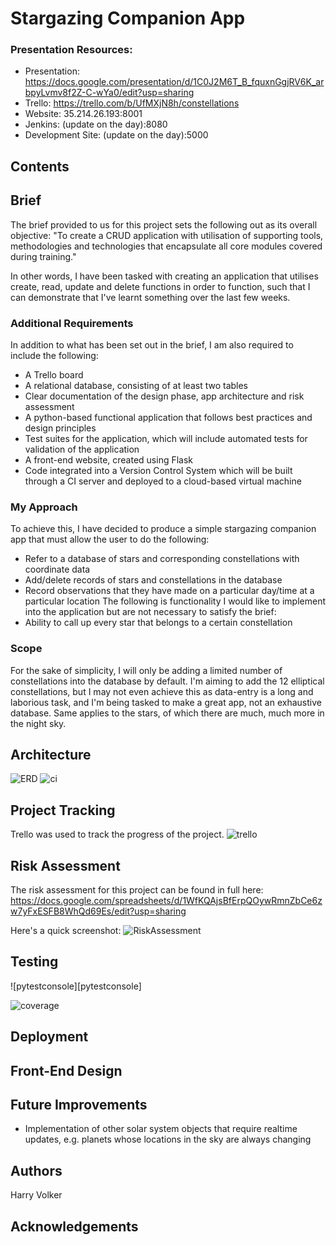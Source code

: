 # Stargazing Companion App

### Presentation Resources:
* Presentation: https://docs.google.com/presentation/d/1C0J2M6T_B_fquxnGgjRV6K_arbpyLvmv8f2Z-C-wYa0/edit?usp=sharing
* Trello: https://trello.com/b/UfMXjN8h/constellations
* Website: 35.214.26.193:8001
* Jenkins: (update on the day):8080
* Development Site: (update on the day):5000

## Contents

## Brief
The brief provided to us for this project sets the following out as its overall objective:
"To create a CRUD application with utilisation of supporting tools, methodologies and technologies that encapsulate all core modules covered during training."

In other words, I have been tasked with creating an application that utilises create, read, update and delete functions in order to function, such that I can demonstrate that I've learnt something over the last few weeks.

### Additional Requirements
In addition to what has been set out in the brief, I am also required to include the following:
* A Trello board
* A relational database, consisting of at least two tables
* Clear documentation of the design phase, app architecture and risk assessment
* A python-based functional application that follows best practices and design principles
* Test suites for the application, which will include automated tests for validation of the application
* A front-end website, created using Flask
* Code integrated into a Version Control System which will be built through a CI server and deployed to a cloud-based virtual machine

### My Approach
To achieve this, I have decided to produce a simple stargazing companion app that must allow the user to do the following:
* Refer to a database of stars and corresponding constellations with coordinate data
* Add/delete records of stars and constellations in the database
* Record observations that they have made on a particular day/time at a particular location
The following is functionality I would like to implement into the application but are not necessary to satisfy the brief:
* Ability to call up every star that belongs to a certain constellation

### Scope
For the sake of simplicity, I will only be adding a limited number of constellations into the database by default. I'm aiming to add the 12 elliptical constellations, but I may not even achieve this as data-entry is a long and laborious task, and I'm being tasked to make a great app, not an exhaustive database. Same applies to the stars, of which there are much, much more in the night sky.

## Architecture
![ERD][erd1]
![ci][ci]

## Project Tracking
Trello was used to track the progress of the project.
![trello][trello]

## Risk Assessment
The risk assessment for this project can be found in full here: https://docs.google.com/spreadsheets/d/1WfKQAjsBfErpQOywRmnZbCe6zw7yFxESFB8WhQd69Es/edit?usp=sharing

Here's a quick screenshot:
![RiskAssessment][riskassessment]

## Testing
![pytestconsole][pytestconsole]

![coverage][coverage]

## Deployment

## Front-End Design


## Future Improvements
* Implementation of other solar system objects that require realtime updates, e.g. planets whose locations in the sky are always changing

## Authors
Harry Volker

## Acknowledgements


[erd1]: https://i.imgur.com/p9wji5S.png
[ci]: https://i.imgur.com/2G7joFp.png
[riskassessment]: https://i.imgur.com/btY8HRY.png
[coverage]: https://i.imgur.com/WDaANiD.png
[pytestconstole]: https://i.imgur.com/qaa3uzp.png
[trello]: https://i.imgur.com/etDOlwa.png
